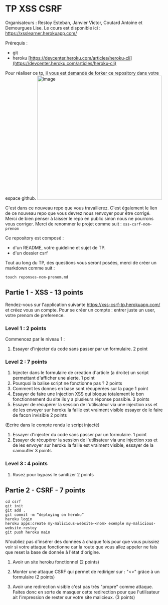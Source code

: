 # TP XSS CSRF
Organisateurs : Restoy Esteban, Janvier Victor, Coutard Antoine et Demourgues Lise.
Le cours est disponible ici : https://xsslearner.herokuapp.com/

Prérequis :
 - git
 - heroku [https://devcenter.heroku.com/articles/heroku-cli](https://devcenter.heroku.com/articles/heroku-cli)

Pour réaliser ce tp, il vous est demandé de forker ce repository dans votre espace github.
<img width="397" alt="image" src="https://user-images.githubusercontent.com/57868321/120502142-780b2480-c3c2-11eb-9b45-9bfcf2790067.png">

C'est dans ce nouveau repo que vous travaillerez. 
C'est également le lien de ce nouveau repo que vous devrez nous renvoyer pour être corrigé.
Merci de bien penser à laisser le repo en public sinon nous ne pourrons vous corriger.
Merci de renommer le projet comme suit : `xss-csrf-nom-prenom`

Ce repository est composé :
 - d'un README, votre guideline et sujet de TP.
 - d'un dossier csrf

Tout au long du TP, des questions vous seront posées, merci de créer un markdown comme suit : 
```
touch reponses-nom-prenom.md
```

## Partie 1 - XSS - 13 points

Rendez-vous sur l'application suivante https://xss-csrf-tp.herokuapp.com/ et créez vous un compte.
Pour se créer un compte : entrer juste un user, votre prenom de preference.

### Level 1 : 2 points

Commencez par le niveau 1 : 
1. Essayer d'injecter du code sans passer par un formulaire.  2 point 

### Level 2 : 7 points
1. Injecter dans le formulaire de creation d'article (a droite) un script permettant d'afficher une alerte. 1 point
2. Pourquoi la balise script ne fonctionne pas ? 2 points 
3. Comment les donnes en base sont récupérées sur la page 1 point
4. Essayer de faire une Injection XSS qui bloque totalement le bon fonctionnement du site ils y a plusieurs réponse possible. 3 points
5. Essayer de récupérer la session de l'utilisateur via une injection xss et de les envoyer sur heroku la faille est vraiment visible essayer de le faire de facon invisible  2 points



(Ecrire dans le compte rendu le script injecté)



1. Essayer d'injecter du code sans passer par un formulaire.  1 point 
1. Essayer de récupérer la session de l'utilisateur via une injection xss et de les envoyer sur heroku la faille est vraiment visible, essayer de la camoufler 3 points

### Level 3 : 4 points

1. Rusez pour bypass le sanitizer 2 points


## Partie 2 - CSRF - 7 points

```
cd csrf
git init
git add .
git commit -m “deploying on heroku” 
heroku login 
heroku apps:create my-malicious-website-<nom> exemple my-malicious-website-restoy
git push heroku main
```

N'oubliez pas d'insérer des données à chaque fois pour que vous puissiez voir si votre attaque fonctionne car la route que vous allez appeler ne fais que reset la base de donnée à l'état d'origine.

1. Avoir un site heroku fonctionnel (2 points)

2. Monter une attaque CSRF qui permet de rediriger sur : "<<URL>>" grâce à un formulaire (2 points)

3. Avoir une redirection visible c'est pas très "propre" comme attaque.
Faites donc en sorte de masquer cette redirection pour que l'utilisateur ait l'impression de rester sur votre site malicieux. (3 points)
  
